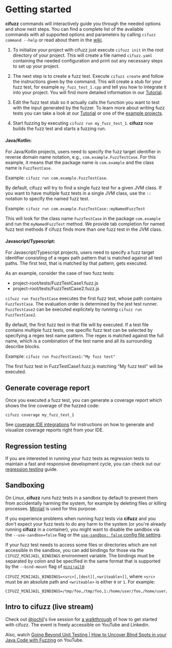 # Getting started

**cifuzz** commands will interactively guide you through the needed
options and show next steps. You can find a complete list of the available
commands with all supported options and parameters by calling `cifuzz command
--help` or read about them in the
[wiki](https://github.com/CodeIntelligenceTesting/cifuzz/wiki/cifuzz).

1. To initialize your project with cifuzz just execute `cifuzz init` in the
   root directory of your project. This will create a file named `cifuzz.yaml`
   containing the needed configuration and print out any necessary steps to
   set up your project.

2. The next step is to create a fuzz test. Execute `cifuzz create` and follow
   the instructions given by the command. This will create a stub for your fuzz
   test, for example `my_fuzz_test_1.cpp` and tell you how to integrate it into
   your project. You will find more detailed information in our
   [Tutorial](How-To-Write-A-Fuzz-Test.md).

3. Edit the fuzz test stub so it actually calls the function you want to test
   with the input generated by the fuzzer. To learn more about writing fuzz
   tests you can take a look at our [Tutorial](How-To-Write-A-Fuzz-Test.md) or
   one of the [example projects](../examples).

4. Start fuzzing by executing `cifuzz run my_fuzz_test_1`. **cifuzz** now builds
   the fuzz test and starts a fuzzing run.

#### Java/Kotlin:

For Java/Kotlin projects, users need to specify the fuzz target identifier in
reverse domain name notation, e.g., `com.example.FuzzTestCase`. For this
example, it means that the package name is `com.example` and the class name is
`FuzzTestCase`.

Example: `cifuzz run com.example.FuzzTestCase`.

By default, cifuzz will try to find a single fuzz test for a given JVM class.
If you want to have multiple fuzz tests in a single JVM class, use the `::`
notation to specify the named fuzz test.

Example: `cifuzz run com.example.FuzzTestCase::myNamedFuzzTest`

This will look for the class name `FuzzTestCase` in the package `com.example`
and run the `myNamedFuzzTest` method. We provide tab completion for named fuzz
test methods if cifuzz finds more than one fuzz test in the JVM class.

#### Javascript/Typescript:

For Javascript/Typescript projects, users need to specify a fuzz target
identifier consisting of a regex path pattern that is matched against
all test paths. The first test, that is matched by that pattern, gets
executed.

As an example, consider the case of two fuzz tests:

- project-root/tests/FuzzTestCase1.fuzz.js
- project-root/tests/FuzzTestCase2.fuzz.js

`cifuzz run FuzzTestCase` executes the first fuzz test, whose path
contains `FuzzTestCase`. The evaluation order is determined by
the jest test runner. `FuzzTestCase2` can be
executed explicitely by running `cifuzz run FuzzTestCase2`.

By default, the first fuzz test in that file will by executed.
If a test file contains multiple fuzz tests, one specific
fuzz test can be selected by specifying a regex test name pattern.
The regex is matched against the full name, which is a combination
of the test name and all its surrounding describe blocks.

Example: `cifuzz run FuzzTestCase1:"My fuzz test"`

The first fuzz test in FuzzTestCase1.fuzz.js matching "My fuzz test"
will be executed.

## Generate coverage report

Once you executed a fuzz test, you can generate a coverage report which shows
the line coverage of the fuzzed code:

    cifuzz coverage my_fuzz_test_1

See [coverage IDE integrations](Coverage-ide-integrations.md) for instructions
on how to generate and visualize coverage reports right from your IDE.

## Regression testing

If you are interested in running your fuzz tests as regression tests to maintain
a fast and responsive development cycle, you can check out our
[regression testing](Regression-Testing.md) guide.

## Sandboxing

On Linux, **cifuzz** runs fuzz tests in a sandbox by default to prevent them
from accidentally harming the system, for example by deleting files or killing
processes. [Minijail](https://google.github.io/minijail/minijail0.1.html) is
used for this purpose.

If you experience problems when running fuzz tests via **cifuzz** and you don't
expect your fuzz tests to do any harm to the system (or you're already running
**cifuzz** in a container), you might want to disable the sandbox via the
`--use-sandbox=false` flag or the [`use-sandbox: false` config file
setting](docs/Configuration.md#use-sandbox).

If your fuzz test needs to access some files or directories which are not
accessible in the sandbox, you can add bindings for those via the
`CIFUZZ_MINIJAIL_BINDINGS` environment variable. The bindings must be separated
by colon and be specified in the same format that is supported by the
`--bind-mount` flag of [`minijail0`](https://google.github.io/minijail/minijail0.1.html):

`CIFUZZ_MINIJAIL_BINDINGS=<src>[,[dest][,<writeable>]]`, where `<src>` must be an absolute path
and `<writeable>` is either `0` or `1`. For example:

```
CIFUZZ_MINIJAIL_BINDINGS=/tmp/foo,/tmp/foo,1:/home/user/foo,/home/user/foo,1
```

## Intro to cifuzz (live stream)

Check out [@jochil](https://github.com/jochil)'s live session for
[a walkthrough](https://www.code-intelligence.com/webinar/uncovering-hidden-bugs-and-vulnerabilities)
of how to get started with cifuzz. The event is freely accessible on YouTube
and Linkedin.

Also, watch [Going Beyond Unit Testing | How to Uncover Blind Spots in your
Java Code with Fuzzing](https://www.youtube.com/watch?v=8yECb-p3cQI) on
YouTube.
